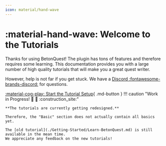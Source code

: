 ```yaml
---
icon: material/hand-wave
---
```

# :material-hand-wave: Welcome to the Tutorials
Thanks for using BetonQuest! The plugin has tons of features and therefore requires some learning.
This documentation provides you with a large number of high quality tutorials that will make you a great quest writer.

However, help is not far if you get stuck. We have a
[Discord :fontawesome-brands-discord:](https://discordapp.com/invite/rK6mfHq) for questions.

[:material-cog-play: Start the Tutorial Setup](Getting-Started/Setup-Guide/Setting-up-a-test-server.md){ .md-button } 
!!! caution "Work in Progress! :construction: :construction_worker:  :construction_site:"

    **The tutorials are currently getting redesigned.**
    
    Therefore, the "Basic" section does not actually contain all basics yet. 

    The [old tutorial](./Getting-Started/Learn-BetonQuest.md) is still available in the mean time.
    We appreciate any feedback on the new tutorials!
